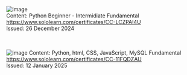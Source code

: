 ![image](https://github.com/user-attachments/assets/5eab72ce-c6a5-4892-b518-72cf8d9f45ba)<br>
Content: Python Beginner - Intermidiate Fundamental <br>
https://www.sololearn.com/certificates/CC-LCZPAI4U<br>
Issued: 26 December 2024 <br><br><br>



![image](https://github.com/user-attachments/assets/92c8e598-8394-49a5-8a54-19c1280ba18d)
Content: Python, html, CSS, JavaScript, MySQL Fundamental <br>
https://www.sololearn.com/certificates/CC-11FQDZAU<br>
Issued: 12 January 2025<br>
